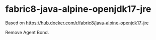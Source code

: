 # fabric8-java-alpine-openjdk17-jre

Based on https://hub.docker.com/r/fabric8/java-alpine-openjdk17-jre

Remove Agent Bond.
